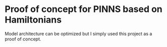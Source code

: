 # Proof of concept for PINNS based on Hamiltonians

Model architecture can be optimized but I simply used this project as a proof of concept.
